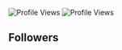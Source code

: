 ![Profile Views](https://komarev.com/ghpvc/?shardwiz=shardwiz&color=blueviolet)
![Profile Views](https://img.shields.io/badge/Profile%20Views-1000-brightgreen)

## Followers
<!-- FOLLOWERS START -->
<!-- FOLLOWERS END -->           
